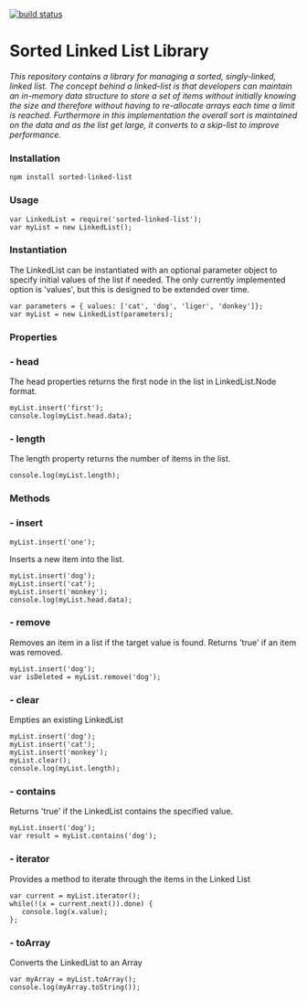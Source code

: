 [![build status](https://travis-ci.org/markpete/SortedLinkedList.svg?branch=master)](http://travis-ci.org/markpete/SortedLinkedList)

# Sorted Linked List Library #
_This repository contains a library for managing a sorted, singly-linked, linked list.  The concept behind a linked-list is that developers can maintain an in-memory data structure to store a set of items without initially knowing the size and therefore without having to re-allocate arrays each time a limit is reached.  Furthermore in this implementation the overall sort is maintained on the data and as the list get large, it converts to a skip-list to improve performance._

### Installation ###
```
npm install sorted-linked-list
```
### Usage ###
```
var LinkedList = require('sorted-linked-list');
var myList = new LinkedList();
```
### Instantiation ###
The LinkedList can be instantiated with an optional parameter object to specify initial values of the list if needed.  The only currently implemented option is 'values', but this is designed to be extended over time.
```
var parameters = { values: ['cat', 'dog', 'liger', 'donkey']};
var myList = new LinkedList(parameters);
```
### Properties ###
### - head ###
The head properties returns the first node in the list in LinkedList.Node format.
```
myList.insert('first');
console.log(myList.head.data);
```
### - length ###
The length property returns the number of items in the list.
```
console.log(myList.length);
```
### Methods ###
### - insert ###
```
myList.insert('one');
```
Inserts a new item into the list.
```
myList.insert('dog');
myList.insert('cat');
myList.insert('monkey');
console.log(myList.head.data);
```
### - remove ###
Removes an item in a list if the target value is found.  Returns 'true' if an item was removed.
```
myList.insert('dog');
var isDeleted = myList.remove('dog');
```
### - clear ###
Empties an existing LinkedList
```
myList.insert('dog');
myList.insert('cat');
myList.insert('monkey');
myList.clear();
console.log(myList.length);
```
### - contains ###
Returns 'true' if the LinkedList contains the specified value.
```
myList.insert('dog');
var result = myList.contains('dog');
```
### - iterator ###
Provides a method to iterate through the items in the Linked List
```
var current = myList.iterator();
while(!(x = current.next()).done) {
   console.log(x.value);
};
```
### - toArray ###
Converts the LinkedList to an Array
```
var myArray = myList.toArray();
console.log(myArray.toString());
```